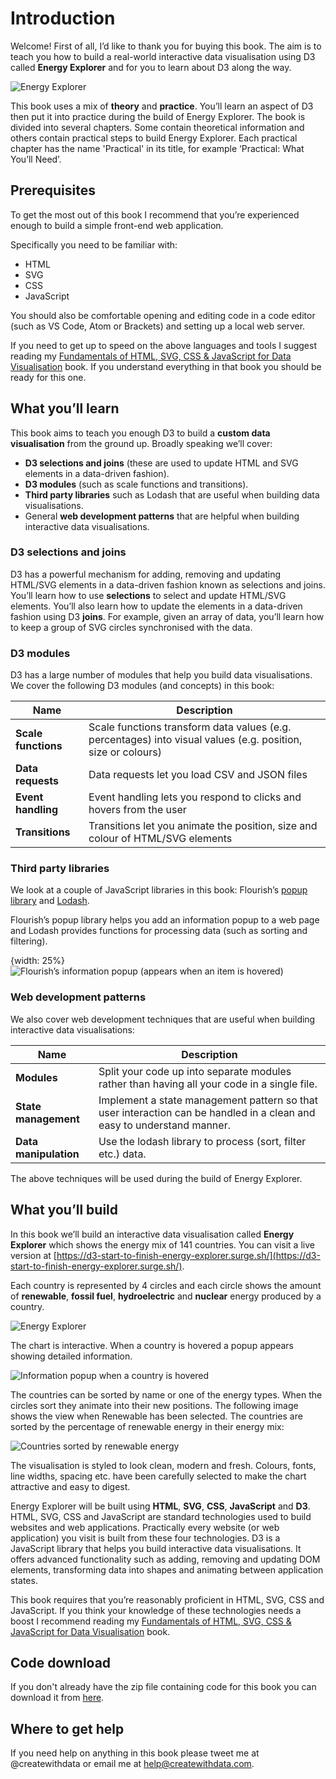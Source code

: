 # Introduction

Welcome! First of all, I’d like to thank you for buying this book. The aim is to teach you how to build a real-world interactive data visualisation using D3 called **Energy Explorer** and for you to learn about D3 along the way.

![Energy Explorer](efcd4cbf87a2c746360581deb9c38f1b.png)

This book uses a mix of **theory** and **practice**. You’ll learn an aspect of D3 then put it into practice during the build of Energy Explorer. The book is divided into several chapters. Some contain theoretical information and others contain practical steps to build Energy Explorer. Each practical chapter has the name 'Practical' in its title, for example ‘Practical: What You’ll Need’.

## Prerequisites

To get the most out of this book I recommend that you’re experienced enough to build a simple front-end web application.

Specifically you need to be familiar with:

* HTML
* SVG
* CSS
* JavaScript

You should also be comfortable opening and editing code in a code editor (such as VS Code, Atom or Brackets) and setting up a local web server.

If you need to get up to speed on the above languages and tools I suggest reading my [Fundamentals of HTML, SVG, CSS & JavaScript for Data Visualisation](fundamentalsbook) book. If you understand everything in that book you should be ready for this one.

## What you’ll learn

This book aims to teach you enough D3 to build a **custom data visualisation** from the ground up. Broadly speaking we’ll cover:

* **D3 selections and joins** (these are used to update HTML and SVG elements in a data-driven fashion).
* **D3 modules** (such as scale functions and transitions).
* **Third party libraries** such as Lodash that are useful when building data visualisations.
* General **web development patterns** that are helpful when building interactive data visualisations.

### D3 selections and joins

D3 has a powerful mechanism for adding, removing and updating HTML/SVG elements in a data-driven fashion known as selections and joins. You’ll learn how to use **selections** to select and update HTML/SVG elements. You’ll also learn how to update the elements in a data-driven fashion using D3 **joins**. For example, given an array of data, you’ll learn how to keep a group of SVG circles synchronised with the data.

### D3 modules

D3 has a large number of modules that help you build data visualisations. We cover the following D3 modules (and concepts) in this book:

| Name | Description |
| --- | --- |
| **Scale functions** | Scale functions transform data values (e.g. percentages) into visual values (e.g. position, size or colours) |
| **Data requests** | Data requests let you load CSV and JSON files |
| **Event handling** | Event handling lets you respond to clicks and hovers from the user |
| **Transitions** | Transitions let you animate the position, size and colour of HTML/SVG elements |

### Third party libraries

We look at a couple of JavaScript libraries in this book: Flourish’s [popup library](https://github.com/kiln/flourish-popup) and [Lodash](https://lodash.com/).

Flourish’s popup library helps you add an information popup to a web page and Lodash provides functions for processing data (such as sorting and filtering).

{width: 25%}
![Flourish’s information popup (appears when an item is hovered)](63892c2867de54d6b5c62a8aa13ae64b.png)


### Web development patterns

We also cover web development techniques that are useful when building interactive data visualisations:

| Name | Description |
| --- | --- |
| **Modules** | Split your code up into separate modules rather than having all your code in a single file. |
| **State management** | Implement a state management pattern so that user interaction can be handled in a clean and easy to understand manner. |
| **Data manipulation** | Use the lodash library to process (sort, filter etc.) data. |

The above techniques will be used during the build of Energy Explorer.

## What you’ll build

In this book we’ll build an interactive data visualisation called **Energy Explorer** which shows the energy mix of 141 countries. You can visit a live version at [https://d3-start-to-finish-energy-explorer.surge.sh/](https://d3-start-to-finish-energy-explorer.surge.sh/).

Each country is represented by 4 circles and each circle shows the amount of **renewable**, **fossil fuel**, **hydroelectric** and **nuclear** energy produced by a country.

![Energy Explorer](1550e6d5d7d6eac7e9535976ed8cef10.png)

The chart is interactive. When a country is hovered a popup appears showing detailed information.

![Information popup when a country is hovered](46264c633143dfe564920d04128200f6.png)

The countries can be sorted by name or one of the energy types. When the circles sort they animate into their new positions. The following image shows the view when Renewable has been selected. The countries are sorted by the percentage of renewable energy in their energy mix:

![Countries sorted by renewable energy](31da3d4cde47ee1d75afd37a837576ed.png)

The visualisation is styled to look clean, modern and fresh. Colours, fonts, line widths, spacing etc. have been carefully selected to make the chart attractive and easy to digest.

Energy Explorer will be built using **HTML**, **SVG**, **CSS**, **JavaScript** and **D3**. HTML, SVG, CSS and JavaScript are standard technologies used to build websites and web applications. Practically every website (or web application) you visit is built from these four technologies. D3 is a JavaScript library that helps you build interactive data visualisations. It offers advanced functionality such as adding, removing and updating DOM elements, transforming data into shapes and animating between application states.

This book requires that you’re reasonably proficient in HTML, SVG, CSS and JavaScript. If you think your knowledge of these technologies needs a boost I  recommend reading my [Fundamentals of HTML, SVG, CSS & JavaScript for Data Visualisation](fundamentalsbook) book.

## Code download

If you don't already have the zip file containing code for this book you can download it from [here](https://cwd-resources.netlify.app/d3starttofinish/2-6-22-3jrisb/d3-start-to-finish-code.zip).

## Where to get help

If you need help on anything in this book please tweet me at @createwithdata or email me at help@createwithdata.com.